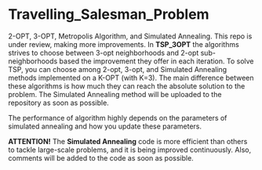 # Travelling_Salesman_Problem
2-OPT, 3-OPT, Metropolis Algorithm, and Simulated Annealing.
This repo is under review, making more improvements.
In **TSP_3OPT** the algorithms strives to choose between 3-opt neighborhoods and 2-opt sub-neighborhoods based the improvement they offer in each iteration. To solve TSP, you can choose among 2-opt, 3-opt, and Simulated Annealing methods implemented on a K-OPT (with K=3). The main difference between these algorithms is how much they can reach the absolute solution to the problem. The Simulated Annealing method will be uploaded to the repository as soon as possible.

The performance of algorithm highly depends on the parameters of simulated annealing and how you update these parameters.

**ATTENTION!** The **Simulated Annealing** code is more efficient than others to tackle large-scale problems, and it is being improved continuously.
Also, comments will be added to the code as soon as possible.
